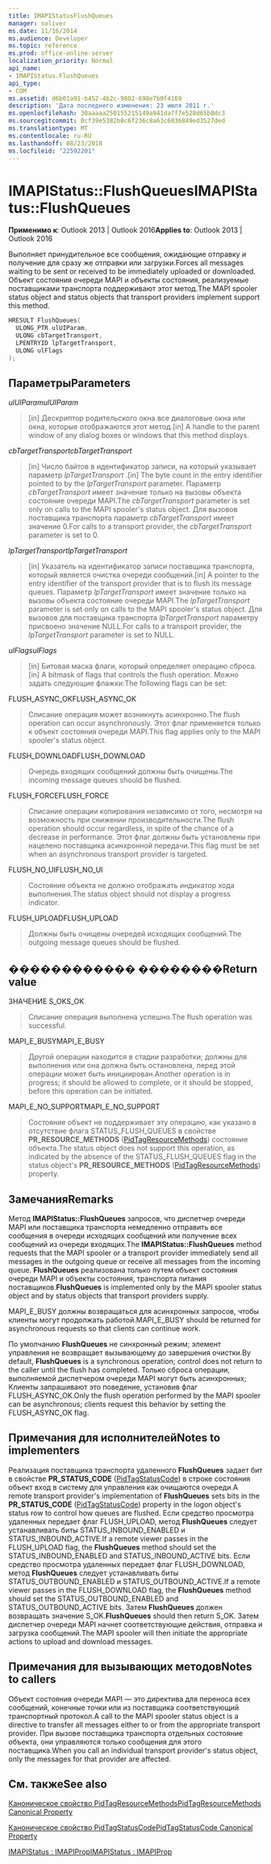 ```yaml
---
title: IMAPIStatusFlushQueues
manager: soliver
ms.date: 11/16/2014
ms.audience: Developer
ms.topic: reference
ms.prod: office-online-server
localization_priority: Normal
api_name:
- IMAPIStatus.FlushQueues
api_type:
- COM
ms.assetid: d6b01a91-b452-4b2c-9802-698e7b0f4169
description: 'Дата последнего изменения: 23 июля 2011 г.'
ms.openlocfilehash: 30aaaaa250155215149a941da7f7e528d65b8dc3
ms.sourcegitcommit: 0cf39e5382b8c6f236c8a63c6036849ed3527ded
ms.translationtype: MT
ms.contentlocale: ru-RU
ms.lasthandoff: 08/23/2018
ms.locfileid: "22592201"
---
```

# <a name="imapistatusflushqueues"></a><span data-ttu-id="a25fb-103">IMAPIStatus::FlushQueues</span><span class="sxs-lookup"><span data-stu-id="a25fb-103">IMAPIStatus::FlushQueues</span></span>

  
  
<span data-ttu-id="a25fb-104">**Применимо к**: Outlook 2013 | Outlook 2016</span><span class="sxs-lookup"><span data-stu-id="a25fb-104">**Applies to**: Outlook 2013 | Outlook 2016</span></span> 
  
<span data-ttu-id="a25fb-105">Выполняет принудительное все сообщения, ожидающие отправку и получение для сразу же отправки или загрузки.</span><span class="sxs-lookup"><span data-stu-id="a25fb-105">Forces all messages waiting to be sent or received to be immediately uploaded or downloaded.</span></span> <span data-ttu-id="a25fb-106">Объект состояния очереди MAPI и объекты состояния, реализуемые поставщиками транспорта поддерживают этот метод.</span><span class="sxs-lookup"><span data-stu-id="a25fb-106">The MAPI spooler status object and status objects that transport providers implement support this method.</span></span>
  
```cpp
HRESULT FlushQueues(
  ULONG_PTR ulUIParam,
  ULONG cbTargetTransport,
  LPENTRYID lpTargetTransport,
  ULONG ulFlags
);
```

## <a name="parameters"></a><span data-ttu-id="a25fb-107">Параметры</span><span class="sxs-lookup"><span data-stu-id="a25fb-107">Parameters</span></span>

 <span data-ttu-id="a25fb-108">_ulUIParam_</span><span class="sxs-lookup"><span data-stu-id="a25fb-108">_ulUIParam_</span></span>
  
> <span data-ttu-id="a25fb-109">[in] Дескриптор родительского окна все диалоговые окна или окна, которые отображаются этот метод.</span><span class="sxs-lookup"><span data-stu-id="a25fb-109">[in] A handle to the parent window of any dialog boxes or windows that this method displays.</span></span>
    
 <span data-ttu-id="a25fb-110">_cbTargetTransport_</span><span class="sxs-lookup"><span data-stu-id="a25fb-110">_cbTargetTransport_</span></span>
  
> <span data-ttu-id="a25fb-111">[in] Число байтов в идентификатор записи, на который указывает параметр _lpTargetTransport_ .</span><span class="sxs-lookup"><span data-stu-id="a25fb-111">[in] The byte count in the entry identifier pointed to by the  _lpTargetTransport_ parameter.</span></span> <span data-ttu-id="a25fb-112">Параметр _cbTargetTransport_ имеет значение только на вызовы объекта состояние очереди MAPI.</span><span class="sxs-lookup"><span data-stu-id="a25fb-112">The  _cbTargetTransport_ parameter is set only on calls to the MAPI spooler's status object.</span></span> <span data-ttu-id="a25fb-113">Для вызовов поставщика транспорта параметр _cbTargetTransport_ имеет значение 0.</span><span class="sxs-lookup"><span data-stu-id="a25fb-113">For calls to a transport provider, the  _cbTargetTransport_ parameter is set to 0.</span></span> 
    
 <span data-ttu-id="a25fb-114">_lpTargetTransport_</span><span class="sxs-lookup"><span data-stu-id="a25fb-114">_lpTargetTransport_</span></span>
  
> <span data-ttu-id="a25fb-115">[in] Указатель на идентификатор записи поставщика транспорта, который является очистка очереди сообщений.</span><span class="sxs-lookup"><span data-stu-id="a25fb-115">[in] A pointer to the entry identifier of the transport provider that is to flush its message queues.</span></span> <span data-ttu-id="a25fb-116">Параметр _lpTargetTransport_ имеет значение только на вызовы объекта состояние очереди MAPI.</span><span class="sxs-lookup"><span data-stu-id="a25fb-116">The  _lpTargetTransport_ parameter is set only on calls to the MAPI spooler's status object.</span></span> <span data-ttu-id="a25fb-117">Для вызовов для поставщика транспорта _lpTargetTransport_ параметру присвоено значение NULL.</span><span class="sxs-lookup"><span data-stu-id="a25fb-117">For calls to a transport provider, the  _lpTargetTransport_ parameter is set to NULL.</span></span> 
    
 <span data-ttu-id="a25fb-118">_ulFlags_</span><span class="sxs-lookup"><span data-stu-id="a25fb-118">_ulFlags_</span></span>
  
> <span data-ttu-id="a25fb-119">[in] Битовая маска флаги, который определяет операцию сброса.</span><span class="sxs-lookup"><span data-stu-id="a25fb-119">[in] A bitmask of flags that controls the flush operation.</span></span> <span data-ttu-id="a25fb-120">Можно задать следующие флажки:</span><span class="sxs-lookup"><span data-stu-id="a25fb-120">The following flags can be set:</span></span>
    
<span data-ttu-id="a25fb-121">FLUSH_ASYNC_OK</span><span class="sxs-lookup"><span data-stu-id="a25fb-121">FLUSH_ASYNC_OK</span></span> 
  
> <span data-ttu-id="a25fb-122">Списание операция может возникнуть асинхронно.</span><span class="sxs-lookup"><span data-stu-id="a25fb-122">The flush operation can occur asynchronously.</span></span> <span data-ttu-id="a25fb-123">Этот флаг применяется только к объект состояния очереди MAPI.</span><span class="sxs-lookup"><span data-stu-id="a25fb-123">This flag applies only to the MAPI spooler's status object.</span></span> 
    
<span data-ttu-id="a25fb-124">FLUSH_DOWNLOAD</span><span class="sxs-lookup"><span data-stu-id="a25fb-124">FLUSH_DOWNLOAD</span></span> 
  
> <span data-ttu-id="a25fb-125">Очередь входящих сообщений должны быть очищены.</span><span class="sxs-lookup"><span data-stu-id="a25fb-125">The incoming message queues should be flushed.</span></span>
    
<span data-ttu-id="a25fb-126">FLUSH_FORCE</span><span class="sxs-lookup"><span data-stu-id="a25fb-126">FLUSH_FORCE</span></span> 
  
> <span data-ttu-id="a25fb-127">Списание операции копирования независимо от того, несмотря на возможность при снижении производительности.</span><span class="sxs-lookup"><span data-stu-id="a25fb-127">The flush operation should occur regardless, in spite of the chance of a decrease in performance.</span></span> <span data-ttu-id="a25fb-128">Этот флаг должны быть установлены при нацелено поставщика асинхронной передачи.</span><span class="sxs-lookup"><span data-stu-id="a25fb-128">This flag must be set when an asynchronous transport provider is targeted.</span></span>
    
<span data-ttu-id="a25fb-129">FLUSH_NO_UI</span><span class="sxs-lookup"><span data-stu-id="a25fb-129">FLUSH_NO_UI</span></span> 
  
> <span data-ttu-id="a25fb-130">Состояние объекта не должно отображать индикатор хода выполнения.</span><span class="sxs-lookup"><span data-stu-id="a25fb-130">The status object should not display a progress indicator.</span></span>
    
<span data-ttu-id="a25fb-131">FLUSH_UPLOAD</span><span class="sxs-lookup"><span data-stu-id="a25fb-131">FLUSH_UPLOAD</span></span> 
  
> <span data-ttu-id="a25fb-132">Должны быть очищены очередей исходящих сообщений.</span><span class="sxs-lookup"><span data-stu-id="a25fb-132">The outgoing message queues should be flushed.</span></span>
    
## <a name="return-value"></a><span data-ttu-id="a25fb-133">������������ ��������</span><span class="sxs-lookup"><span data-stu-id="a25fb-133">Return value</span></span>

<span data-ttu-id="a25fb-134">ЗНАЧЕНИЕ S_OK</span><span class="sxs-lookup"><span data-stu-id="a25fb-134">S_OK</span></span> 
  
> <span data-ttu-id="a25fb-135">Списание операция выполнена успешно.</span><span class="sxs-lookup"><span data-stu-id="a25fb-135">The flush operation was successful.</span></span>
    
<span data-ttu-id="a25fb-136">MAPI_E_BUSY</span><span class="sxs-lookup"><span data-stu-id="a25fb-136">MAPI_E_BUSY</span></span> 
  
> <span data-ttu-id="a25fb-137">Другой операции находится в стадии разработки; должны для выполнения или она должна быть остановлена, перед этой операции может быть инициирован.</span><span class="sxs-lookup"><span data-stu-id="a25fb-137">Another operation is in progress; it should be allowed to complete, or it should be stopped, before this operation can be initiated.</span></span>
    
<span data-ttu-id="a25fb-138">MAPI_E_NO_SUPPORT</span><span class="sxs-lookup"><span data-stu-id="a25fb-138">MAPI_E_NO_SUPPORT</span></span> 
  
> <span data-ttu-id="a25fb-139">Состояние объект не поддерживает эту операцию, как указано в отсутствие флага STATUS_FLUSH_QUEUES в свойстве **PR_RESOURCE_METHODS** ([PidTagResourceMethods](pidtagresourcemethods-canonical-property.md)) состояние объекта.</span><span class="sxs-lookup"><span data-stu-id="a25fb-139">The status object does not support this operation, as indicated by the absence of the STATUS_FLUSH_QUEUES flag in the status object's **PR_RESOURCE_METHODS** ([PidTagResourceMethods](pidtagresourcemethods-canonical-property.md)) property.</span></span>
    
## <a name="remarks"></a><span data-ttu-id="a25fb-140">Замечания</span><span class="sxs-lookup"><span data-stu-id="a25fb-140">Remarks</span></span>

<span data-ttu-id="a25fb-141">Метод **IMAPIStatus::FlushQueues** запросов, что диспетчер очереди MAPI или поставщика транспорта немедленно отправить все сообщения в очереди исходящих сообщений или получение всех сообщений из очереди входящих.</span><span class="sxs-lookup"><span data-stu-id="a25fb-141">The **IMAPIStatus::FlushQueues** method requests that the MAPI spooler or a transport provider immediately send all messages in the outgoing queue or receive all messages from the incoming queue.</span></span> <span data-ttu-id="a25fb-142">**FlushQueues** реализована только путем объект состояния очереди MAPI и объекты состояния, транспорта питания поставщиков.</span><span class="sxs-lookup"><span data-stu-id="a25fb-142">**FlushQueues** is implemented only by the MAPI spooler status object and by status objects that transport providers supply.</span></span> 
  
<span data-ttu-id="a25fb-143">MAPI_E_BUSY должны возвращаться для асинхронных запросов, чтобы клиенты могут продолжать работой.</span><span class="sxs-lookup"><span data-stu-id="a25fb-143">MAPI_E_BUSY should be returned for asynchronous requests so that clients can continue work.</span></span> 
  
<span data-ttu-id="a25fb-144">По умолчанию **FlushQueues** не синхронный режим; элемент управления не возвращает вызывающему до завершения очистки.</span><span class="sxs-lookup"><span data-stu-id="a25fb-144">By default, **FlushQueues** is a synchronous operation; control does not return to the caller until the flush has completed.</span></span> <span data-ttu-id="a25fb-145">Только сброса операции, выполняемой диспетчером очереди MAPI могут быть асинхронных; Клиенты запрашивают это поведение, установив флаг FLUSH_ASYNC_OK.</span><span class="sxs-lookup"><span data-stu-id="a25fb-145">Only the flush operation performed by the MAPI spooler can be asynchronous; clients request this behavior by setting the FLUSH_ASYNC_OK flag.</span></span> 
  
## <a name="notes-to-implementers"></a><span data-ttu-id="a25fb-146">Примечания для исполнителей</span><span class="sxs-lookup"><span data-stu-id="a25fb-146">Notes to implementers</span></span>

<span data-ttu-id="a25fb-147">Реализация поставщика транспорта удаленного **FlushQueues** задает бит в свойстве **PR_STATUS_CODE** ([PidTagStatusCode](pidtagstatuscode-canonical-property.md)) в строке состояния объект вход в систему для управления как очищаются очереди.</span><span class="sxs-lookup"><span data-stu-id="a25fb-147">A remote transport provider's implementation of **FlushQueues** sets bits in the **PR_STATUS_CODE** ([PidTagStatusCode](pidtagstatuscode-canonical-property.md)) property in the logon object's status row to control how queues are flushed.</span></span> <span data-ttu-id="a25fb-148">Если средство просмотра удаленных передает флаг FLUSH_UPLOAD, метод **FlushQueues** следует устанавливать биты STATUS_INBOUND_ENABLED и STATUS_INBOUND_ACTIVE.</span><span class="sxs-lookup"><span data-stu-id="a25fb-148">If a remote viewer passes in the FLUSH_UPLOAD flag, the **FlushQueues** method should set the STATUS_INBOUND_ENABLED and STATUS_INBOUND_ACTIVE bits.</span></span> <span data-ttu-id="a25fb-149">Если средство просмотра удаленных передает флаг FLUSH_DOWNLOAD, метод **FlushQueues** следует устанавливать биты STATUS_OUTBOUND_ENABLED и STATUS_OUTBOUND_ACTIVE.</span><span class="sxs-lookup"><span data-stu-id="a25fb-149">If a remote viewer passes in the FLUSH_DOWNLOAD flag, the **FlushQueues** method should set the STATUS_OUTBOUND_ENABLED and STATUS_OUTBOUND_ACTIVE bits.</span></span> <span data-ttu-id="a25fb-150">Затем **FlushQueues** должен возвращать значение S_OK.</span><span class="sxs-lookup"><span data-stu-id="a25fb-150">**FlushQueues** should then return S_OK.</span></span> <span data-ttu-id="a25fb-151">Затем диспетчер очереди MAPI начнет соответствующие действия, отправка и загрузка сообщений.</span><span class="sxs-lookup"><span data-stu-id="a25fb-151">The MAPI spooler will then initiate the appropriate actions to upload and download messages.</span></span> 
  
## <a name="notes-to-callers"></a><span data-ttu-id="a25fb-152">Примечания для вызывающих методов</span><span class="sxs-lookup"><span data-stu-id="a25fb-152">Notes to callers</span></span>

<span data-ttu-id="a25fb-153">Объект состояния очереди MAPI — это директива для переноса всех сообщений, конечные точки или из поставщика соответствующий транспортный протокол.</span><span class="sxs-lookup"><span data-stu-id="a25fb-153">A call to the MAPI spooler status object is a directive to transfer all messages either to or from the appropriate transport provider.</span></span> <span data-ttu-id="a25fb-154">При вызове поставщика транспорта отдельных состояние объекта, они управляются только сообщения для этого поставщика.</span><span class="sxs-lookup"><span data-stu-id="a25fb-154">When you call an individual transport provider's status object, only the messages for that provider are affected.</span></span>
  
## <a name="see-also"></a><span data-ttu-id="a25fb-155">См. также</span><span class="sxs-lookup"><span data-stu-id="a25fb-155">See also</span></span>



[<span data-ttu-id="a25fb-156">Каноническое свойство PidTagResourceMethods</span><span class="sxs-lookup"><span data-stu-id="a25fb-156">PidTagResourceMethods Canonical Property</span></span>](pidtagresourcemethods-canonical-property.md)
  
[<span data-ttu-id="a25fb-157">Каноническое свойство PidTagStatusCode</span><span class="sxs-lookup"><span data-stu-id="a25fb-157">PidTagStatusCode Canonical Property</span></span>](pidtagstatuscode-canonical-property.md)
  
[<span data-ttu-id="a25fb-158">IMAPIStatus : IMAPIProp</span><span class="sxs-lookup"><span data-stu-id="a25fb-158">IMAPIStatus : IMAPIProp</span></span>](imapistatusimapiprop.md)

